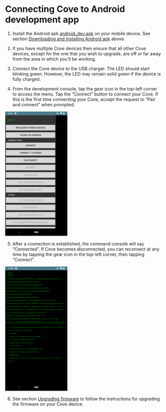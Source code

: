 # Connecting Cove to Android development app

1. Install the Android apk [android_dev.apk](../apk/android_dev.apk) on your mobile device. See section [Downloading and installing Android apk](download_install_apk.md) above.

2. If you have multiple Cove devices then ensure that all other Cove devices, except for the one that you wish to upgrade, are off or far away from the area in which you'll be working.

3. Connect the Cove device to the USB charger. The LED should start blinking green. However, the LED may remain solid green if the device is fully charged.

4. From the development console, tap the gear icon in the top-left corner to access the menu. Tap the “Connect” button to connect your Cove. If this is the first time connecting your Cove, accept the request to “Pair and connect” when prompted.

  <img src="/images/dev_console_menu_connect.png" width="200" height="400">


5. After a connection is established, the command console will say “Connected”. If Cove becomes disconnected, you can reconnect at any time by tapping the gear icon in the top-left corner, then tapping “Connect”.

  <img src="/images/device_connected.png" width="200" height="400">


6. See section [Upgrading firmware](firmware_upgrade.md) to follow the instructions for upgrading the firmware on your Cove device.
